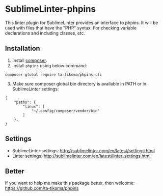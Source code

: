 # SublimeLinter-phpins
This linter plugin for SublimeLinter provides an interface to phpins. It will be used with files that have the "PHP" syntax. For checking variable declarations and including classes, etc.

## Installation

1. Install [composer](https://getcomposer.org/).
2. Install `phpins` using below command:
```
composer global require ta-tikoma/phpins-cli
```
3. Make sure composer global bin directory is available in PATH or in SublimeLinter settings:
```
{
	"paths": {
        "linux": [
        	"~/.config/composer/vendor/bin"
        ]
    },
}
```

## Settings

- SublimeLinter settings: http://sublimelinter.com/en/latest/settings.html
- Linter settings: http://sublimelinter.com/en/latest/linter_settings.html


## Better

If you want to help me make this package better, then welcome: https://github.com/ta-tikoma/phpins

